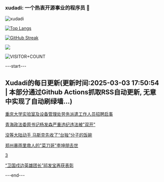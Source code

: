 ### xudadi: 一个热衷开源事业的程序员 👋

![xudadi](https://github-readme-stats-git-masterorgs-github-readme-stats-team.vercel.app/api?username=xudadi)

[![Top Langs](https://github-readme-stats.vercel.app/api/top-langs/?username=xudadi)](https://github.com/anuraghazra/github-readme-stats)

[![GitHub Streak](https://streak-stats.demolab.com?user=xudadi&locale=zh_Hans)](https://git.io/streak-stats)

![](https://raw.githubusercontent.com/xudadi/xudadi/main/assets/github-contribution-grid-snake.svg)

![VISITOR+COUNT](https://komarev.com/ghpvc/?username=xudadi&label=VISITOR+COUNT)


---start---

## Xudadi的每日更新(更新时间:2025-03-03 17:50:54 | 本部分通过Github Actions抓取RSS自动更新, 无意中实现了自动刷绿墙...)

[重庆大学实验室及设备管理处劳务派遣工作人员招聘启事](https://www.gongkaoleida.com/article/2306345)

[青海政法委原书记杨发森严重违纪违法被"双开"](https://m.163.com/news/article/JPNJKKB1000189PS.html)

[没等大陆动手 马斯克先收了“台独”分子的饭碗](https://m.163.com/news/article/JPNHELAM00019K82.html)

[郑州暴雨里救人的"菜刀哥"李坤朋去世](https://m.163.com/news/article/JPNHM73T0001899N.html)

[3](https://m.163.com/touch/news/sub/domestic)

[“卫国戍边英雄团长”祁发宝再获表彰](https://m.163.com/news/article/JPNER9UM0530M570.html)

---end---
